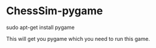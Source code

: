 # ChessSim-pygame

sudo apt-get install pygame

This will get you pygame which you need to run this game.
